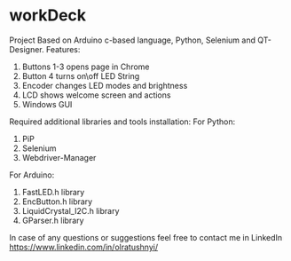 # workDeck
Project Based on Arduino c-based language, Python, Selenium and QT-Designer.
Features:
1. Buttons 1-3 opens page in Chrome
2. Button 4 turns on\off LED String
3. Encoder changes LED modes and brightness
4. LCD shows welcome screen and actions
5. Windows GUI

Required additional libraries and tools installation:
For Python:
1. PiP
2. Selenium
3. Webdriver-Manager

For Arduino:
1. FastLED.h library
2. EncButton.h library
3. LiquidCrystal_I2C.h library
4. GParser.h library

In case of any questions or suggestions feel free to contact me in LinkedIn https://www.linkedin.com/in/olratushnyi/
